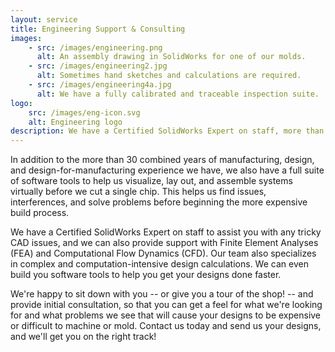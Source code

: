 ```yaml
---
layout: service
title: Engineering Support & Consulting
images:
    - src: /images/engineering.png
      alt: An assembly drawing in SolidWorks for one of our molds.
    - src: /images/engineering2.jpg
      alt: Sometimes hand sketches and calculations are required.
    - src: /images/engineering4a.jpg
      alt: We have a fully calibrated and traceable inspection suite.
logo:
    src: /images/eng-icon.svg
    alt: Engineering logo
description: We have a Certified SolidWorks Expert on staff, more than 30 combined years of manufacturing, design, and design-for-manufacturing experience, and we're happy to sit down with you and help you get your project rolling.
---
```


In addition to the more than 30 combined years of manufacturing, design, and design-for-manufacturing experience we have, we also have a full suite of software tools to help us visualize, lay out, and assemble systems virtually before we cut a single chip.  This helps us find issues, interferences, and solve problems before beginning the more expensive build process.

We have a Certified SolidWorks Expert on staff to assist you with any tricky CAD issues, and we can also provide support with Finite Element Analyses (FEA) and Computational Flow Dynamics (CFD).  Our team also specializes in complex and computation-intensive design calculations.  We can even build you software tools to help you get your designs done faster.

We're happy to sit down with you -- or give you a tour of the shop! -- and provide initial consultation, so that you can get a feel for what we're looking for and what problems we see that will cause your designs to be expensive or difficult to machine or mold.  Contact us today and send us your designs, and we'll get you on the right track!